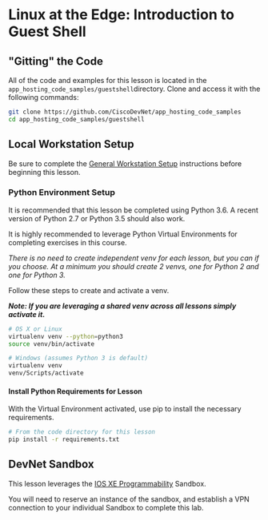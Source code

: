 # Linux at the Edge: Introduction to Guest Shell

## "Gitting" the Code
All of the code and examples for this lesson is located in the `app_hosting_code_samples/guestshell`directory.  Clone and access it with the following commands:

```bash
git clone https://github.com/CiscoDevNet/app_hosting_code_samples
cd app_hosting_code_samples/guestshell
```

## Local Workstation Setup
Be sure to complete the [General Workstation Setup](https://github.com/CiscoDevNet/app_hosting_code_samples/blob/master/readme_resources/workstation_setup.md) instructions before beginning this lesson.  

### Python Environment Setup
It is recommended that this lesson be completed using Python 3.6.  A recent version of Python 2.7 or Python 3.5 should also work.  

It is highly recommended to leverage Python Virtual Environments for completing exercises in this course.  

*There is no need to create independent venv for each lesson, but you can if you choose.  At a minimum you should create 2 venvs, one for Python 2 and one for Python 3.*  

Follow these steps to create and activate a venv.  

***Note: If you are leveraging a shared venv across all lessons simply activate it.***

```bash
# OS X or Linux
virtualenv venv --python=python3
source venv/bin/activate
```

```bash
# Windows (assumes Python 3 is default)
virtualenv venv
venv/Scripts/activate
```

#### Install Python Requirements for Lesson
With the Virtual Environment activated, use pip to install the necessary requirements.  

```bash
# From the code directory for this lesson
pip install -r requirements.txt
```

## DevNet Sandbox
This lesson leverages the [IOS XE Programmability](https://devnetsandbox.cisco.com/RM/Diagram/Index/1b83c4bf-f63e-4e4b-9119-9b385751f1b6?diagramType=Topology) Sandbox.  

You will need to reserve an instance of the sandbox, and establish a VPN connection to your individual Sandbox to complete this lab.
